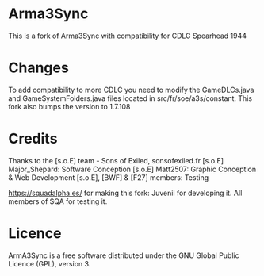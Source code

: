 # Arma3Sync

This is a fork of Arma3Sync with compatibility for CDLC Spearhead 1944

# Changes

To add compatibility to more CDLC you need to modify the GameDLCs.java and GameSystemFolders.java files located in src/fr/soe/a3s/constant. This fork also bumps the version to 1.7.108

# Credits

Thanks to the [s.o.E] team - Sons of Exiled, sonsofexiled.fr
[s.o.E] Major_Shepard: Software Conception
[s.o.E] Matt2507: Graphic Conception & Web Development
[s.o.E], [BWF] & [F27] members: Testing

https://squadalpha.es/ for making this fork:
Juvenil for developing it.
All members of SQA for testing it.

# Licence

ArmA3Sync is a free software distributed under the GNU Global Public Licence (GPL), version 3.

